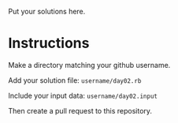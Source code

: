 
Put your solutions here.

# Instructions

Make a directory matching your github username.

Add your solution file: `username/day02.rb`

Include your input data: `username/day02.input`

Then create a pull request to this repository.

